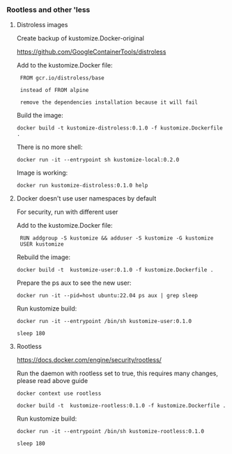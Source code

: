 ### Rootless and other 'less

1. Distroless images

    Create backup of kustomize.Docker-original

    https://github.com/GoogleContainerTools/distroless

    Add to the kustomize.Docker file:

        FROM gcr.io/distroless/base

        instead of FROM alpine

        remove the dependencies installation because it will fail
    
    Build the image:

    `docker build -t kustomize-distroless:0.1.0 -f kustomize.Dockerfile .`

    There is no more shell:

    `docker run -it --entrypoint sh kustomize-local:0.2.0`

    Image is working:

    `docker run kustomize-distroless:0.1.0 help`


2. Docker doesn't use user namespaces by default

    For security, run with different user

    Add to the kustomize.Docker file:

        RUN addgroup -S kustomize && adduser -S kustomize -G kustomize
        USER kustomize

    Rebuild the image:

    `docker build -t  kustomize-user:0.1.0 -f kustomize.Dockerfile .`

    Prepare the ps aux to see the new user:

    `docker run -it --pid=host ubuntu:22.04 ps aux | grep sleep`

    Run kustomize build:

    `docker run -it --entrypoint /bin/sh kustomize-user:0.1.0`

    `sleep 180`

3. Rootless

    https://docs.docker.com/engine/security/rootless/

    Run the daemon with rootless set to true, this requires many changes, please read above guide

    `docker context use rootless`
    
    `docker build -t  kustomize-rootless:0.1.0 -f kustomize.Dockerfile .`

    Run kustomize build:

    `docker run -it --entrypoint /bin/sh kustomize-rootless:0.1.0`

    `sleep 180`
